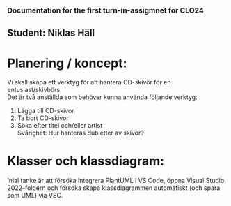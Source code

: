 ### Documentation for the first turn-in-assigmnet for CLO24  
## Student: Niklas Häll  
  
# Planering / koncept:  
Vi skall skapa ett verktyg för att hantera CD-skivor för en entusiast/skivbörs.  
Det är två anställda som behöver kunna använda följande verktyg:  
1) Lägga till CD-skivor  
2) Ta bort CD-skivor  
3) Söka efter titel och/eller artist  
Svårighet: Hur hanteras dubletter av skivor?  

# Klasser och klassdiagram:  
Inial tanke är att försöka integrera PlantUML i VS Code, öppna Visual Studio 2022-foldern och försöka skapa klassdiagrammen automatiskt (och spara som UML) via VSC.  
  
  